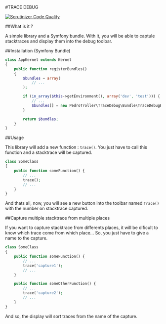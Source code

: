 #TRACE DEBUG

[![Scrutinizer Code Quality](https://scrutinizer-ci.com/g/PedroTroller/TraceDebug/badges/quality-score.png?b=master)](https://scrutinizer-ci.com/g/PedroTroller/TraceDebug/?branch=master)

##What is it ?

A simple library and a Symfony bundle. With it, you will be able to captule stacktraces and display them into the debug toolbar.

##Installation (Symfony Bundle)

```php
class AppKernel extends Kernel
{
    public function registerBundles()
    {
        $bundles = array(
            // ...
        );

        if (in_array($this->getEnvironment(), array('dev', 'test'))) {
            // ...
            $bundles[] = new PedroTroller\TraceDebug\Bundle\TraceDebugBundle();
        }

        return $bundles;
    }
}
```

##Usage

This library will add a new function : `trace()`. You just have to call this function and a stacktrace will be captured.

```php
class SomeClass
{
    public function someFunction() {
        // ...
        trace();
        // ...
    }
}
```

And thats all, now, you will see a new button into the toolbar named `Trace()` with the number on stacktrace captured.

##Capture multiple stacktrace from multiple places

If you want to capture stacktrace from differents places, it will be dificult to know which trace come from which place... So, you just have to give a name to the capture.

```php
class SomeClass
{
    public function someFunction() {
        // ...
        trace('capture1');
        // ...
    }

    public function someOtherFunction() {
        // ...
        trace('capture2');
        // ...
    }
}
```

And so, the display will sort traces from the name of the capture.
